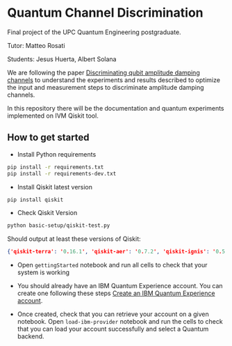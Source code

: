 # Quantum Channel Discrimination

Final project of the UPC Quantum Engineering postgraduate.

Tutor: Matteo Rosati

Students: Jesus Huerta, Albert Solana

We are following the paper [Discriminating qubit amplitude damping channels](https://arxiv.org/pdf/2009.01000.pdf) to understand the experiments and results described to optimize the input and measurement steps to discriminate amplitude damping channels.

In this repository there will be the documentation and quantum experiments implemented on IVM Qiskit tool.

## How to get started

* Install Python requirements

```sh
pip install -r requirements.txt
pip install -r requirements-dev.txt
```

* Install Qiskit latest version

```sh
pip install qiskit
```

* Check Qiskit Version

```sh
python basic-setup/qiskit-test.py
```

Should output at least these versions of Qiskit:

```json
{'qiskit-terra': '0.16.1', 'qiskit-aer': '0.7.2', 'qiskit-ignis': '0.5.1', 'qiskit-ibmq-provider': '0.11.1', 'qiskit-aqua': '0.8.1', 'qiskit': '0.23.2'}
```

* Open `gettingStarted` notebook and run all cells to check that your system is working

* You should already have an IBM Quantum Experience account. You can create one following these steps [Create an IBM Quantum Experience account](https://qiskit.org/documentation/install.html).

* Once created, check that you can retrieve your account on a given notebook. Open `load-ibm-provider` notebook and run the cells to check that you can load your account successfully and select a Quantum backend.
